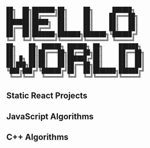 <pre>
██╗  ██╗███████╗██╗     ██╗      ██████╗     
██║  ██║██╔════╝██║     ██║     ██╔═══██╗    
███████║█████╗  ██║     ██║     ██║   ██║    
██╔══██║██╔══╝  ██║     ██║     ██║   ██║    
██║  ██║███████╗███████╗███████╗╚██████╔╝    
╚═╝  ╚═╝╚══════╝╚══════╝╚══════╝ ╚═════╝     
██╗    ██╗ ██████╗ ██████╗ ██╗     ██████╗   
██║    ██║██╔═══██╗██╔══██╗██║     ██╔══██╗  
██║ █╗ ██║██║   ██║██████╔╝██║     ██║  ██║  
██║███╗██║██║   ██║██╔══██╗██║     ██║  ██║  
╚███╔███╔╝╚██████╔╝██║  ██║███████╗██████╔╝  
 ╚══╝╚══╝  ╚═════╝ ╚═╝  ╚═╝╚══════╝╚═════╝   
</pre>

## Static React Projects   

## JavaScript Algorithms   

## C++ Algorithms

